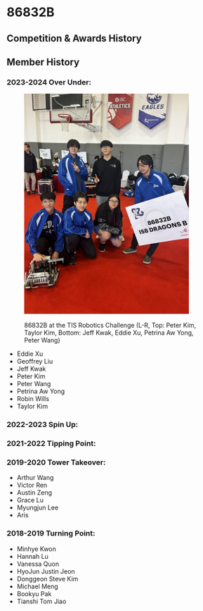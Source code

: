 # 86832B

## Competition & Awards History



## Member History

### 2023-2024 Over Under:

<figure><img src="../../../.gitbook/assets/2EC06B39-BF84-4DCA-8D6E-369B165BB93C_1_102_o.jpeg" alt="" width="375"><figcaption><p>86832B at the TIS Robotics Challenge (L-R, Top: Peter Kim, Taylor Kim, Bottom: Jeff Kwak, Eddie Xu, Petrina Aw Yong, Peter Wang) </p></figcaption></figure>

* Eddie Xu
* Geoffrey Liu
* Jeff Kwak
* Peter Kim
* Peter Wang
* Petrina Aw Yong
* Robin Wills
* Taylor Kim

### 2022-2023 Spin Up:

### 2021-2022 Tipping Point:

### 2019-2020 Tower Takeover:

* Arthur Wang
* Victor Ren
* Austin Zeng
* Grace Lu
* Myungjun Lee
* Aris

### 2018-2019 Turning Point:

* Minhye Kwon
* Hannah Lu
* Vanessa Quon
* HyoJun Justin Jeon
* Donggeon Steve Kim
* Michael Meng
* Bookyu Pak&#x20;
* Tianshi Tom Jiao
